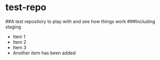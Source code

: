 # test-repo
##A test repository to play with and see how things work
###Including staging

* Item 1
* Item 2
* Item 3
* Another *item* has been added
